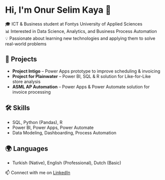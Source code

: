 # Hi, I'm Onur Selim Kaya 👋  

🎓 ICT & Business student at Fontys University of Applied Sciences  
📊 Interested in Data Science, Analytics, and Business Process Automation  
💡 Passionate about learning new technologies and applying them to solve real-world problems  

## 🚀 Projects
- **Project Intigo** – Power Apps prototype to improve scheduling & invoicing  
- **Project for Plainwater** – Power BI, SQL & R solution for Like-for-Like store analysis  
- **ASML AP Automation** – Power Apps & Power Automate solution for invoice processing  

## 🛠️ Skills
- SQL, Python (Pandas), R  
- Power BI, Power Apps, Power Automate  
- Data Modeling, Dashboarding, Process Automation  

## 🌍 Languages
- Turkish (Native), English (Professional), Dutch (Basic)  

📫 Connect with me on [LinkedIn](https://www.linkedin.com/in/onurselimkaya/)
